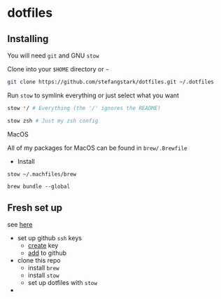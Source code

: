 # dotfiles

## Installing

You will need `git` and GNU `stow`

Clone into your `$HOME` directory or `~`

```bash
git clone https://github.com/stefangstark/dotfiles.git ~/.dotfiles
```

Run `stow` to symlink everything or just select what you want

```bash
stow */ # Everything (the '/' ignores the README)
```

```bash
stow zsh # Just my zsh config
```

MacOS

All of my packages for MacOS can be found in `brew/.Brewfile`

- Install

```
stow ~/.machfiles/brew

brew bundle --global
```

## Fresh set up
see [here](https://www.chrisatmachine.com/posts/01-macos-developer-setup)

- set up github `ssh` keys
  - [create](https://docs.github.com/en/authentication/connecting-to-github-with-ssh/generating-a-new-ssh-key-and-adding-it-to-the-ssh-agent) key
  - [add](https://docs.github.com/en/authentication/connecting-to-github-with-ssh/adding-a-new-ssh-key-to-your-github-account) to github
- clone this repo
  - install `brew`
  - install `stow`
  - set up dotfiles with `stow`
- 
